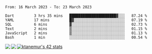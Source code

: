 <!--START_SECTION:waka-->

```text
From: 16 March 2023 - To: 23 March 2023

Dart         3 hrs 35 mins   █████████████████████▓░░░   87.24 %
YAML         17 mins         █▓░░░░░░░░░░░░░░░░░░░░░░░   07.19 %
SQL          6 mins          ▓░░░░░░░░░░░░░░░░░░░░░░░░   02.73 %
Text         2 mins          ▒░░░░░░░░░░░░░░░░░░░░░░░░   01.15 %
JavaScript   2 mins          ▒░░░░░░░░░░░░░░░░░░░░░░░░   01.13 %
Bash         1 min           ░░░░░░░░░░░░░░░░░░░░░░░░░   00.54 %
```

<!--END_SECTION:waka-->
<a href="https://github.com/anuraghazra/github-readme-stats">
  <img align="left" src="https://github-readme-stats.vercel.app/api?username=Tanesan&count_private=true&show_icons=true" />
<img align="left" src="https://github-readme-stats.vercel.app/api/top-langs/?username=Tanesan" />
</a>

[![ktanemur's 42 stats](https://badge42.vercel.app/api/v2/cl1wslf6s002109l771rng2w8/stats?cursusId=21&coalitionId=62)](https://github.com/JaeSeoKim/badge42)
